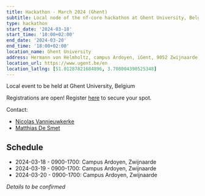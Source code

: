 ```yaml
---
title: Hackathon - March 2024 (Ghent)
subtitle: Local node of the nf-core hackathon at Ghent University, Belgium.
type: hackathon
start_date: '2024-03-18'
start_time: '10:00+02:00'
end_date: '2024-03-20'
end_time: '18:00+02:00'
location_name: Ghent University
address: Hermann von Helmholtz, campus Ardoyen, iGent, 9052 Zwijnaarde, Belgium
location_url: https://www.ugent.be/en
location_latlng: [51.01287821684896, 3.708004390525348]
---
```


Local event to be held at Ghent University, Belgium

Registrations are open! Register [here](https://event.ugent.be/registration/event/138e28ec-3e42-4370-833d-628d578e047c) to secure your spot.

Contact:

- [<i class="fab fa-slack"></i> Nicolas Vannieuwkerke](https://nfcore.slack.com/team/U03CKGEU3LZ)
- [<i class="fab fa-slack"></i> Matthias De Smet](https://nfcore.slack.com/team/U039DEJ1RJS)

## Schedule

- 2024-03-18 - 0900-1700: Campus Ardoyen, Zwijnaarde
- 2024-03-19 - 0900-1700: Campus Ardoyen, Zwijnaarde
- 2024-03-20 - 0900-1700: Campus Ardoyen, Zwijnaarde

_Details to be confirmed_
